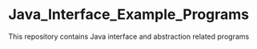 # Java_Interface_Example_Programs
This repository contains Java interface and abstraction related programs

